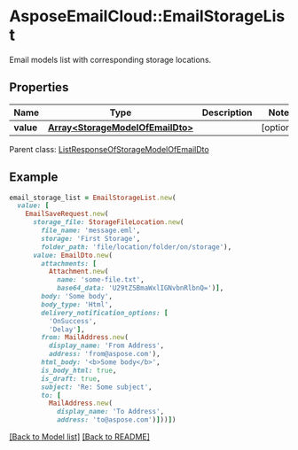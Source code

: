 # AsposeEmailCloud::EmailStorageList

Email models list with corresponding storage locations.             

## Properties
Name | Type | Description | Notes
---- | ---- | ----------- | -----
**value** |[**Array&lt;StorageModelOfEmailDto&gt;**](StorageModelOfEmailDto.md) |  | [optional] 

Parent class: [ListResponseOfStorageModelOfEmailDto](ListResponseOfStorageModelOfEmailDto.md)


## Example
```ruby
email_storage_list = EmailStorageList.new(
  value: [
    EmailSaveRequest.new(
      storage_file: StorageFileLocation.new(
        file_name: 'message.eml',
        storage: 'First Storage',
        folder_path: 'file/location/folder/on/storage'),
      value: EmailDto.new(
        attachments: [
          Attachment.new(
            name: 'some-file.txt',
            base64_data: 'U29tZSBmaWxlIGNvbnRlbnQ=')],
        body: 'Some body',
        body_type: 'Html',
        delivery_notification_options: [
          'OnSuccess',
          'Delay'],
        from: MailAddress.new(
          display_name: 'From Address',
          address: 'from@aspose.com'),
        html_body: '<b>Some body</b>',
        is_body_html: true,
        is_draft: true,
        subject: 'Re: Some subject',
        to: [
          MailAddress.new(
            display_name: 'To Address',
            address: 'to@aspose.com')]))])
```


[[Back to Model list]](Models.md) [[Back to README]](README.md)
